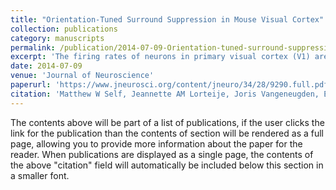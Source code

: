 ```yaml
---
title: "Orientation-Tuned Surround Suppression in Mouse Visual Cortex"
collection: publications
category: manuscripts
permalink: /publication/2014-07-09-Orientation-tuned-surround-suppression
excerpt: 'The firing rates of neurons in primary visual cortex (V1) are suppressed by large stimuli, an effect known as surround suppression. In cats and monkeys, the strength of suppression is sensitive to orientation; responses to regions containing uniform orientations are more suppressed than those containing orientation contrast. This effect is thought to be important for scene segmentation, but the underlying neural mechanisms are poorly understood. We asked whether it is possible to study these mechanisms in the visual cortex of mice, because of recent advances in technology for studying the cortical circuitry in mice. It is unknown whether neurons in mouse V1 are sensitive to orientation contrast. We measured the orientation selectivity of surround suppression in the different layers of mouse V1. We found strong surround suppression in layer 4 and the superficial layers, part of which was orientation tuned: iso-oriented surrounds caused more suppression than cross-oriented surrounds. Surround suppression was delayed relative to the visual response and orientation-tuned suppression was delayed further, suggesting two separate suppressive mechanisms. Previous studies proposed that surround suppression depends on the activity of inhibitory somatostatin-positive interneurons in the superficial layers. To test the involvement of the superficial layers we topically applied lidocaine. Silencing of the superficial layers did not prevent orientation-tuned suppression in layer 4. These results show that neurons in mouse V1, which lacks orientation columns, show orientation-dependent surround suppression in layer 4 and the superficial layers and that surround suppression in layer 4 does not require contributions from neurons in the superficial layers.'
date: 2014-07-09
venue: 'Journal of Neuroscience'
paperurl: 'https://www.jneurosci.org/content/jneuro/34/28/9290.full.pdf'
citation: 'Matthew W Self, Jeannette AM Lorteije, Joris Vangeneugden, Enny H van Beest, Mihaela E Grigore, Christiaan N Levelt, J Alexander Heimel, Pieter R Roelfsema. (2014). &quot;Orientation-Tuned Surround Suppression in Mouse Visual Cortex.&quot; <i>Journal of Neuroscience 1</i>.'
---
```


The contents above will be part of a list of publications, if the user clicks the link for the publication than the contents of section will be rendered as a full page, allowing you to provide more information about the paper for the reader. When publications are displayed as a single page, the contents of the above "citation" field will automatically be included below this section in a smaller font.